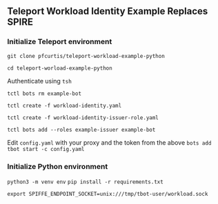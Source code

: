 ## Teleport Workload Identity Example Replaces SPIRE

### Initialize Teleport environment

`git clone pfcurtis/teleport-workload-example-python`

`cd teleport-worload-example-python`

Authenticate using `tsh`

`tctl bots rm example-bot`

`tctl create -f workload-identity.yaml`

`tctl create -f workload-identity-issuer-role.yaml`

`tctl bots add --roles example-issuer example-bot`

Edit `config.yaml` with your proxy and the token from the above `bots add`
`tbot start -c config.yaml`


### Initialize Python environment

`python3 -m venv env`
`pip install -r requirements.txt`

`export SPIFFE_ENDPOINT_SOCKET=unix:///tmp/tbot-user/workload.sock`

